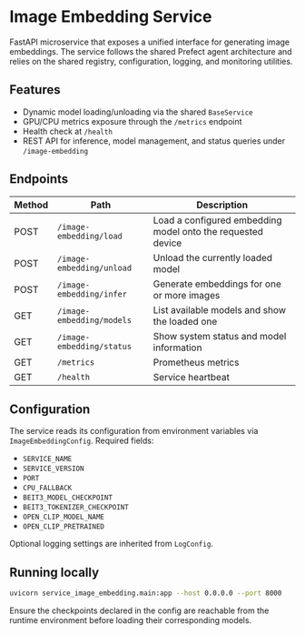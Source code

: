# Image Embedding Service

FastAPI microservice that exposes a unified interface for generating image embeddings. The service follows the shared Prefect agent architecture and relies on the shared registry, configuration, logging, and monitoring utilities.

## Features
- Dynamic model loading/unloading via the shared `BaseService`
- GPU/CPU metrics exposure through the `/metrics` endpoint
- Health check at `/health`
- REST API for inference, model management, and status queries under `/image-embedding`

## Endpoints
| Method | Path | Description |
| --- | --- | --- |
| POST | `/image-embedding/load` | Load a configured embedding model onto the requested device |
| POST | `/image-embedding/unload` | Unload the currently loaded model |
| POST | `/image-embedding/infer` | Generate embeddings for one or more images |
| GET | `/image-embedding/models` | List available models and show the loaded one |
| GET | `/image-embedding/status` | Show system status and model information |
| GET | `/metrics` | Prometheus metrics |
| GET | `/health` | Service heartbeat |

## Configuration
The service reads its configuration from environment variables via `ImageEmbeddingConfig`. Required fields:
- `SERVICE_NAME`
- `SERVICE_VERSION`
- `PORT`
- `CPU_FALLBACK`
- `BEIT3_MODEL_CHECKPOINT`
- `BEIT3_TOKENIZER_CHECKPOINT`
- `OPEN_CLIP_MODEL_NAME`
- `OPEN_CLIP_PRETRAINED`

Optional logging settings are inherited from `LogConfig`.

## Running locally
```bash
uvicorn service_image_embedding.main:app --host 0.0.0.0 --port 8000
```

Ensure the checkpoints declared in the config are reachable from the runtime environment before loading their corresponding models.
